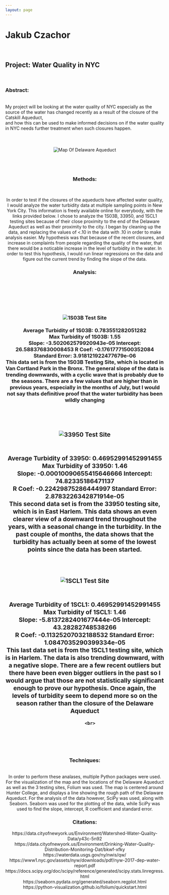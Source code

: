 ```yaml
---
layout: page
---
```


<h1>Jakub Czachor</h1><br>
<h2>Project: Water Quality in NYC</h2><br>
  <h3>Abstract: </h3><br>
  My project will be looking at the water quality of NYC especially as the source of the water has changed recently as a result of the closure of the Catskill Aqueduct, <br> 
  and how this can be used to make informed decisions on if the water quality in NYC needs further treatment when such closures happen.
 <br>
  <br>
  <br>
  <br>
 <center>
  <img src="map.jpg" alt="Map Of Delaware Aqueduct" class="center">
    <br>
  <br>
  <br>
  <br>
  
  
  <h3>Methods:</h3><br>
  <p>In order to test if the closures of the aqueducts have affected water quality, I would analyze the water turbidity data at multiple sampling points in New York City.  
  This information is freely available online for everybody, with the links provided below. I chose to analyze the 1S03B, 33950, and 1SCL1 testing sites because of their close proximity to the end of the Delaware Aqueduct as well as their proximity to the city. I began by cleaning up the data, and replacing the values of <.10 in the data with .10 in order to make analysis easier. My hypothesis was that because of the recent closures, and increase in complaints from people regarding the quality of the water, that there would be a noticable increase in the level of turbidity in the water. In order to test this hypothesis, I would run linear regressions on the data and figure out the current trend by finding the slope of the data.</p>

   <h3>Analysis: </h3><br>     
  <br>
  <br>
  <br>
  <br>
  <h3> 
  <img src="1S03B.png" alt="1S03B Test Site" class="center">
  
<br>
  <br>

<center>Average Turbidity of 1S03B: 0.783551282051282<br>
Max Turbidity of 1S03B:  1.55<br>
Slope:  -3.502062579920943e-05 Intercept:  26.588376830008453 R Coef:  -0.17617771500352084 Standard Error:  3.918121922477679e-06<br>
  <p1> This data set is from the 1S03B Testing Site, which is located in Van Cortland Park in the Bronx. The general slope of the data is trending downwards, with a cyclic wave that is probably due to the seasons. There are a few values that are higher than in previous years, especially in the months of July, but I would not say thats definitive proof that the water turbidity has been wildly changing </p1>
    <br>
  <br>
  <br>
  <br>
  <h3> 
    <img src="33950.png" alt="33950 Test Site" class="center">
    <br>
  <br>
  <h3> 
  Average Turbidity of 33950: 0.46952991452991455<br>
Max Turbidity of 33950:  1.46<br>
Slope:  -0.00010090655415646666 Intercept:  74.82335186471137<br> R Coef:  -0.22429875286444997 Standard Error:  2.8783226342871914e-05
        <br>
    <p1> This second data set is from the 33950 testing site, which is in East Harlem. This data shows an even clearer view of a downward trend throughout the years, with a seasonal change in the turbidity. In the past couple of months, the data shows that the turbidity has actually been at some of the lowest points since the data has been started.</p1>
  <br>
  <br>
  <br>
  <h3> 
    <img src="1SCL1.png" alt="1SCL1 Test Site" class="center">
       <br>
  <br>
  <h3> 
Average Turbidity of 1SCL1: 0.46952991452991455<br>
Max Turbidity of 1SCL1:  1.46<br>
Slope:  -5.8137282401677444e-05 Intercept:  43.28282748538266<br> R Coef:  -0.11325207032188532 Standard Error:  1.0847035290399334e-05<br>
    <p1>This last data set is from the 1SCL1 testing site, which is in Harlem. The data is also trending downward, with a negative slope. There are a few recent outliers but there have been even bigger outliers in the past so I would argue that those are not statistically significant enough to prove our hypothesis. Once again, the levels of turbidity seem to depend more so on the season rather than the closure of the Delaware Aqueduct </p1></center>
    
        <br>
  <br>
  <br>
  <br>
  <h3> 
  
  <h3> Techniques: </h3><br>
    <p1> In order to perform these analases, multiple Python packages were used. For the visualization of the map and the locations of the Delaware Aqueduct as well as the 3 testing sites, Folium was used. The map is centered around Hunter College, and displays a line showing the rough path of the Delaware Aqueduct. For the analysis of the data however, SciPy was used, along with Seaborn. Seaborn was used for the plotting of the data, while SciPy was used to find the slope, intercept, R coefficient and standard error. </p1>
  
  <h3> Citations: </h3>
https://data.cityofnewyork.us/Environment/Watershed-Water-Quality-Data/y43c-5n92 <br>
https://data.cityofnewyork.us/Environment/Drinking-Water-Quality-Distribution-Monitoring-Dat/bkwf-xfky <br>
https://waterdata.usgs.gov/ny/nwis/qw/ <br>
https://www1.nyc.gov/assets/nyw/downloads/pdf/nyw-2017-dep-water-report.pdf<br>
https://docs.scipy.org/doc/scipy/reference/generated/scipy.stats.linregress.html<br>
https://seaborn.pydata.org/generated/seaborn.regplot.html <br>
https://python-visualization.github.io/folium/quickstart.html

